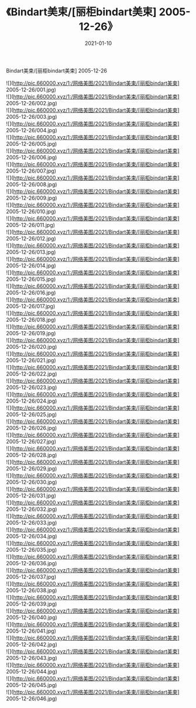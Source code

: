 ﻿---
layout: post
title:  《Bindart美束/[丽柜bindart美束] 2005-12-26》
date:   2021-01-10
img: http://pic.660000.xyz/1:/网络美图/2021/Bindart美束/[丽柜bindart美束] 2005-12-26/000.jpg
categories: [美女, 清纯, 唯美]
---

Bindart美束/[丽柜bindart美束] 2005-12-26

 ![](http://pic.660000.xyz/1:/网络美图/2021/Bindart美束/[丽柜bindart美束] 2005-12-26/001.jpg) <br>![](http://pic.660000.xyz/1:/网络美图/2021/Bindart美束/[丽柜bindart美束] 2005-12-26/002.jpg) <br>![](http://pic.660000.xyz/1:/网络美图/2021/Bindart美束/[丽柜bindart美束] 2005-12-26/003.jpg) <br>![](http://pic.660000.xyz/1:/网络美图/2021/Bindart美束/[丽柜bindart美束] 2005-12-26/004.jpg) <br>![](http://pic.660000.xyz/1:/网络美图/2021/Bindart美束/[丽柜bindart美束] 2005-12-26/005.jpg) <br>![](http://pic.660000.xyz/1:/网络美图/2021/Bindart美束/[丽柜bindart美束] 2005-12-26/006.jpg) <br>![](http://pic.660000.xyz/1:/网络美图/2021/Bindart美束/[丽柜bindart美束] 2005-12-26/007.jpg) <br>![](http://pic.660000.xyz/1:/网络美图/2021/Bindart美束/[丽柜bindart美束] 2005-12-26/008.jpg) <br>![](http://pic.660000.xyz/1:/网络美图/2021/Bindart美束/[丽柜bindart美束] 2005-12-26/009.jpg) <br>![](http://pic.660000.xyz/1:/网络美图/2021/Bindart美束/[丽柜bindart美束] 2005-12-26/010.jpg) <br>![](http://pic.660000.xyz/1:/网络美图/2021/Bindart美束/[丽柜bindart美束] 2005-12-26/011.jpg) <br>![](http://pic.660000.xyz/1:/网络美图/2021/Bindart美束/[丽柜bindart美束] 2005-12-26/012.jpg) <br>![](http://pic.660000.xyz/1:/网络美图/2021/Bindart美束/[丽柜bindart美束] 2005-12-26/013.jpg) <br>![](http://pic.660000.xyz/1:/网络美图/2021/Bindart美束/[丽柜bindart美束] 2005-12-26/014.jpg) <br>![](http://pic.660000.xyz/1:/网络美图/2021/Bindart美束/[丽柜bindart美束] 2005-12-26/015.jpg) <br>![](http://pic.660000.xyz/1:/网络美图/2021/Bindart美束/[丽柜bindart美束] 2005-12-26/016.jpg) <br>![](http://pic.660000.xyz/1:/网络美图/2021/Bindart美束/[丽柜bindart美束] 2005-12-26/017.jpg) <br>![](http://pic.660000.xyz/1:/网络美图/2021/Bindart美束/[丽柜bindart美束] 2005-12-26/018.jpg) <br>![](http://pic.660000.xyz/1:/网络美图/2021/Bindart美束/[丽柜bindart美束] 2005-12-26/019.jpg) <br>![](http://pic.660000.xyz/1:/网络美图/2021/Bindart美束/[丽柜bindart美束] 2005-12-26/020.jpg) <br>![](http://pic.660000.xyz/1:/网络美图/2021/Bindart美束/[丽柜bindart美束] 2005-12-26/021.jpg) <br>![](http://pic.660000.xyz/1:/网络美图/2021/Bindart美束/[丽柜bindart美束] 2005-12-26/022.jpg) <br>![](http://pic.660000.xyz/1:/网络美图/2021/Bindart美束/[丽柜bindart美束] 2005-12-26/023.jpg) <br>![](http://pic.660000.xyz/1:/网络美图/2021/Bindart美束/[丽柜bindart美束] 2005-12-26/024.jpg) <br>![](http://pic.660000.xyz/1:/网络美图/2021/Bindart美束/[丽柜bindart美束] 2005-12-26/025.jpg) <br>![](http://pic.660000.xyz/1:/网络美图/2021/Bindart美束/[丽柜bindart美束] 2005-12-26/026.jpg) <br>![](http://pic.660000.xyz/1:/网络美图/2021/Bindart美束/[丽柜bindart美束] 2005-12-26/027.jpg) <br>![](http://pic.660000.xyz/1:/网络美图/2021/Bindart美束/[丽柜bindart美束] 2005-12-26/028.jpg) <br>![](http://pic.660000.xyz/1:/网络美图/2021/Bindart美束/[丽柜bindart美束] 2005-12-26/029.jpg) <br>![](http://pic.660000.xyz/1:/网络美图/2021/Bindart美束/[丽柜bindart美束] 2005-12-26/030.jpg) <br>![](http://pic.660000.xyz/1:/网络美图/2021/Bindart美束/[丽柜bindart美束] 2005-12-26/031.jpg) <br>![](http://pic.660000.xyz/1:/网络美图/2021/Bindart美束/[丽柜bindart美束] 2005-12-26/032.jpg) <br>![](http://pic.660000.xyz/1:/网络美图/2021/Bindart美束/[丽柜bindart美束] 2005-12-26/033.jpg) <br>![](http://pic.660000.xyz/1:/网络美图/2021/Bindart美束/[丽柜bindart美束] 2005-12-26/034.jpg) <br>![](http://pic.660000.xyz/1:/网络美图/2021/Bindart美束/[丽柜bindart美束] 2005-12-26/035.jpg) <br>![](http://pic.660000.xyz/1:/网络美图/2021/Bindart美束/[丽柜bindart美束] 2005-12-26/036.jpg) <br>![](http://pic.660000.xyz/1:/网络美图/2021/Bindart美束/[丽柜bindart美束] 2005-12-26/037.jpg) <br>![](http://pic.660000.xyz/1:/网络美图/2021/Bindart美束/[丽柜bindart美束] 2005-12-26/038.jpg) <br>![](http://pic.660000.xyz/1:/网络美图/2021/Bindart美束/[丽柜bindart美束] 2005-12-26/039.jpg) <br>![](http://pic.660000.xyz/1:/网络美图/2021/Bindart美束/[丽柜bindart美束] 2005-12-26/040.jpg) <br>![](http://pic.660000.xyz/1:/网络美图/2021/Bindart美束/[丽柜bindart美束] 2005-12-26/041.jpg) <br>![](http://pic.660000.xyz/1:/网络美图/2021/Bindart美束/[丽柜bindart美束] 2005-12-26/042.jpg) <br>![](http://pic.660000.xyz/1:/网络美图/2021/Bindart美束/[丽柜bindart美束] 2005-12-26/043.jpg) <br>![](http://pic.660000.xyz/1:/网络美图/2021/Bindart美束/[丽柜bindart美束] 2005-12-26/044.jpg) <br>![](http://pic.660000.xyz/1:/网络美图/2021/Bindart美束/[丽柜bindart美束] 2005-12-26/045.jpg) <br>![](http://pic.660000.xyz/1:/网络美图/2021/Bindart美束/[丽柜bindart美束] 2005-12-26/046.jpg) <br>